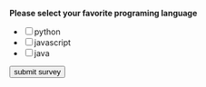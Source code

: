 <!DOCTYPE html>
<html>
    <head><title>survey</title></head>
<body>
    <p><b>Please select your favorite programing language</b></p>
<form>
    <ul>
        <li>
            <label for="Python">
            <input type="checkbox" value="Python" name="language" id="1">python   
            </label>
        </li>
        <li>
            <label for="javascript">
            <input type="checkbox" value="javascript" name="language" id="1">javascript   
            </label>
        </li>
        <li>
            <label for="java">
            <input type="checkbox" value="java" name="language" id="1">java  
            </label>
        </li>
    </ul>
    <input type="submit" value="submit survey">
</form>
</body>
</html>
